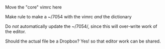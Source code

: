 Move the "core" vimrc here

Make rule to make a ~/7054 with the vimrc _and_ the dictionary

Do _not_ automatically update the ~/7054/<dictionary>, since this will over-write work of the editor.

Should the actual file be a Dropbox? Yes! so that editor work can be shared.
